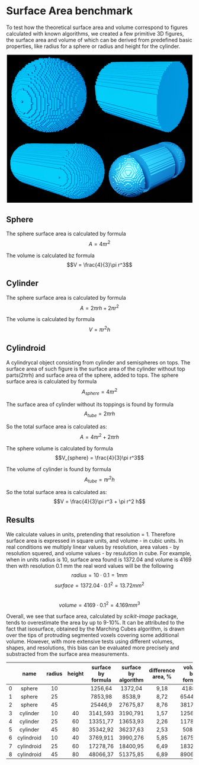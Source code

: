 # Surface Area benchmark
To test how the theoretical surface area and volume correspond to figures calculated with known algorithms, we created a few primitive 3D figures, the surface area and volume of which can be derived from predefined basic properties, like radius for a sphere or radius and height for the cylinder.

![#D primitives](./primitives/primitives.PNG)


## Sphere

The sphere surface area is calculated by formula
$$A = 4\pi r^2$$

The volume is calculated bz formula
$$V = \frac{4}{3}\pi r^3$$



## Cylinder

The sphere surface area is calculated by formula
$$A = 2\pi rh + 2\pi r^2$$

The volume is calculated by formula
$$V = \pi r^2  h$$


## Cylindroid
A cylindrycal object consisting from cylinder and semispheres on tops.
The surface area of such figure is the surface area of the cylinder without top parts(2πrh) and surface area of the sphere, 
added to tops.
The sphere surface area is calculated by formula
$$A_{sphere} = 4\pi r^2$$

The surface area of cylinder without its toppings is found by formula
$$A_{tube} = 2\pi rh$$

So the total surface area is calculated as:
$$A = 4\pi r^2  + 2\pi rh$$


The sphere volume is calculated by formula
$$V_{sphere} = \frac{4}{3}\pi r^3$$

The volume of cylinder is found by formula
$$A_{tube} = \pi r^2 h$$

So the total surface area is calculated as:
$$V = \frac{4}{3}\pi r^3  + \pi r^2 h$$


## Results

We calculate values in units, pretending that resolution = 1. Therefore surface area is expressed in square units, and volume - in cubic units.
In real conditions we multiply linear values by resolution, area values - by resolution squered, and volume values - by resulution in cube.
For example, when in units radius is 10, surface area found is 1372.04 and volume is 4169 then with resolution 0.1 mm the real word values will be the following
$$radius = 10 \cdot  0.1 = 1 mm$$ 
$$surface = 1372.04 \cdot  0.1^2 = 13.72 mm^2$$  
$$volume = 4169 \cdot 0.1^2 = 4.169 mm^3$$


Overall, we see that surface area, calculated by *scikit-image* package, tends to overestimate the area by up to 9-10%. It can be attributed to the fact that isosurface, obtained by the Marching Cubes algorithm, is drawn over the tips of protruding segmented voxels covering some additional volume. However, with more extensive tests using different volumes, shapes, and resolutions, this bias can be evaluated more precisely and substracted from the surface area measurements.


|   |    name    | radius | height | surface by   formula | surface by   algorithm | difference area,   % | volume by formula | volume count | difference   volume, % |
|---|:----------:|:------:|:------:|:--------------------:|:----------------------:|:--------------------:|:-----------------:|:------------:|:----------------------:|
| 0 | sphere     | 10     |        | 1256,64              | 1372,04                | 9,18                 | 4188,79           | 4169         | -0,47                  |
| 1 | sphere     | 25     |        | 7853,98              | 8538,9                 | 8,72                 | 65449,85          | 65267        | -0,28                  |
| 2 | sphere     | 45     |        | 25446,9              | 27675,87               | 8,76                 | 381703,5          | 381915       | 0,06                   |
| 3 | cylinder   | 10     | 40     | 3141,593             | 3190,791               | 1,57                 | 12566,37          | 12200        | -2,92                  |
| 4 | cylinder   | 25     | 60     | 13351,77             | 13653,93               | 2,26                 | 117809,7          | 116460       | -1,15                  |
| 5 | cylinder   | 45     | 80     | 35342,92             | 36237,63               | 2,53                 | 508938            | 507920       | -0,2                   |
| 6 | cylindroid | 10     | 40     | 3769,911             | 3990,276               | 5,85                 | 16755,16          | 16369        | -2,3                   |
| 7 | cylindroid | 25     | 60     | 17278,76             | 18400,95               | 6,49                 | 183259,6          | 181727       | -0,84                  |
| 8 | cylindroid | 45     | 80     | 48066,37             | 51375,85               | 6,89                 | 890641,5          | 889835       | -0,09                  |
